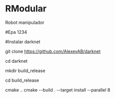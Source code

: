 # RModular
Robot manipulador

#Epa
1234

#Instalar darknet

git clone https://github.com/AlexeyAB/darknet

cd darknet

mkdir build_release

cd build_release

cmake ..
cmake --build . --target install --parallel 8

